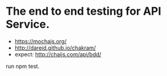 # The end to end testing for API Service.


* https://mochajs.org/
* http://dareid.github.io/chakram/
* expect: http://chaijs.com/api/bdd/

run npm test.
